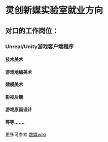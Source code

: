 # 灵创新媒实验室就业方向

## 对口的工作岗位：

### Unreal/Unity游戏客户端程序

#### 技术美术

#### 游戏地编美术

#### 建模美术

#### 影视后期

#### 游戏原画设计

#### 等等.......

更多可参考  [数媒wiki](../wiki/wiki2023)